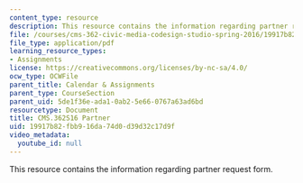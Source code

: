```yaml
---
content_type: resource
description: This resource contains the information regarding partner request form.
file: /courses/cms-362-civic-media-codesign-studio-spring-2016/19917b82fbb916da74d0d39d32c17d9f_MITCMS_362S16_PartnerRqst.pdf
file_type: application/pdf
learning_resource_types:
- Assignments
license: https://creativecommons.org/licenses/by-nc-sa/4.0/
ocw_type: OCWFile
parent_title: Calendar & Assignments
parent_type: CourseSection
parent_uid: 5de1f36e-ada1-0ab2-5e66-0767a63ad6bd
resourcetype: Document
title: CMS.362S16 Partner
uid: 19917b82-fbb9-16da-74d0-d39d32c17d9f
video_metadata:
  youtube_id: null
---
```

This resource contains the information regarding partner request form.